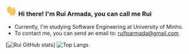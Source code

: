 ### <img src="https://raw.githubusercontent.com/RuiArmada/RuiArmada/master/hand_wave.gif" width="30px"> Hi there! I'm Rui Armada, you can call me Rui
- Currently, I'm studying Software Engineering at University of Minho.
- To contact me, you can send an email to: ruifparmada@gmail.com


[![Rui GitHub stats](https://github-readme-stats.vercel.app/api?username=RuiArmada&count_private=true&&show_icons=true&theme=dracula)] ![Top Langs](https://github-readme-stats.vercel.app/api/top-langs/?username=RuiArmada&layout=compact&theme=dracula) 
